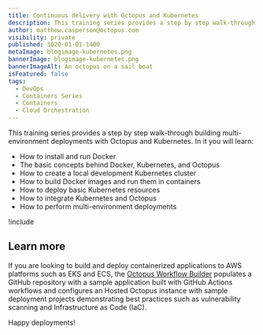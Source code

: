 ```yaml
---
title: Continuous delivery with Octopus and Kubernetes
description: This training series provides a step by step walk-through building multi-environment deployments with Octopus and Kubernetes
author: matthew.casperson@octopus.com
visibility: private
published: 3020-01-01-1400
metaImage: blogimage-kubernetes.png
bannerImage: blogimage-kubernetes.png
bannerImageAlt: An octopus on a sail boat
isFeatured: false
tags: 
  - DevOps
  - Containers Series
  - Containers
  - Cloud Orchestration
---
```


This training series provides a step by step walk-through building multi-environment deployments with Octopus and Kubernetes. In it you will learn:

* How to install and run Docker
* The basic concepts behind Docker, Kubernetes, and Octopus
* How to create a local development Kubernetes cluster
* How to build Docker images and run them in containers
* How to deploy basic Kubernetes resources
* How to integrate Kubernetes and Octopus
* How to perform multi-environment deployments

!include <k8s-training-toc>

## Learn more

If you are looking to build and deploy containerized applications to AWS platforms such as EKS and ECS, the [Octopus Workflow Builder](https://octopusworkflowbuilder.octopus.com/#/) populates a GitHub repository with a sample application built with GitHub Actions workflows and configures an Hosted Octopus instance with sample deployment projects demonstrating best practices such as vulnerability scanning and Infrastructure as Code (IaC). 

Happy deployments! 